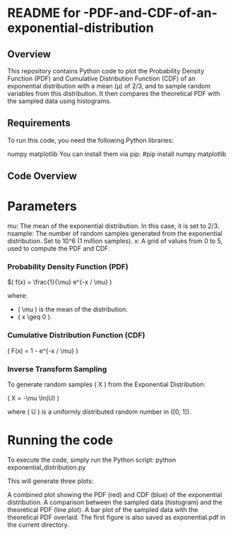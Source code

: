 # README for -PDF-and-CDF-of-an-exponential-distribution

## Overview
This repository contains Python code to plot the Probability Density Function (PDF) and Cumulative Distribution Function (CDF) of an exponential distribution with a mean (μ) of 2/3, and to sample random variables from this distribution. It then compares the theoretical PDF with the sampled data using histograms.

## Requirements
To run this code, you need the following Python libraries:

numpy
matplotlib
You can install them via pip:
  #pip install numpy matplotlib

## Code Overview

# Parameters
mu: The mean of the exponential distribution. In this case, it is set to 2/3.
nsample: The number of random samples generated from the exponential distribution. Set to 10^6 (1 million samples).
x: A grid of values from 0 to 5, used to compute the PDF and CDF.

### Probability Density Function (PDF)

$\( f(x) = \frac{1}{\mu} e^{-x / \mu} \)

where:
- \( \mu \) is the mean of the distribution.
- \( x \geq 0 \).

### Cumulative Distribution Function (CDF)

\( F(x) = 1 - e^{-x / \mu} \)

### Inverse Transform Sampling

To generate random samples \( X \) from the Exponential Distribution:

\( X = -\mu \ln(U) \)

where \( U \) is a uniformly distributed random number in \([0, 1]\).


# Running the code
To execute the code, simply run the Python script:
python exponential_distribution.py

This will generate three plots:

A combined plot showing the PDF (red) and CDF (blue) of the exponential distribution.
A comparison between the sampled data (histogram) and the theoretical PDF (line plot).
A bar plot of the sampled data with the theoretical PDF overlaid.
The first figure is also saved as exponential.pdf in the current directory.



